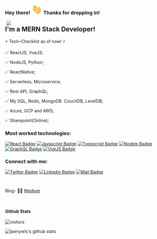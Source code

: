 

 ### Hey there! <img src="https://github.com/ABSphreak/ABSphreak/blob/master/gifs/Hi.gif" width="35px"> Thanks for dropping in!

<img align="right" src="https://images.squarespace-cdn.com/content/v1/5769fc401b631bab1addb2ab/1541580611624-TE64QGKRJG8SWAIUS7NS/ke17ZwdGBToddI8pDm48kPoswlzjSVMM-SxOp7CV59BZw-zPPgdn4jUwVcJE1ZvWQUxwkmyExglNqGp0IvTJZamWLI2zvYWH8K3-s_4yszcp2ryTI0HqTOaaUohrI8PI6FXy8c9PWtBlqAVlUS5izpdcIXDZqDYvprRqZ29Pw0o/coding-freak.gif" width="500px">

## I'm a MERN Stack Developer!
⚡ Tech-Checklist as of now! ⚡

✅  ReactJS, VueJS;


✅  NodeJS, Python;


✅  ReactNative;


✅  Serverless, Microservice;


✅  Rest API, GraphQL;


✅  My SQL, Redis, MongoDB. CouchDB, LevelDB;


✅  Azure, GCP and AWS;


✅  Sharepoint(Online);


### Most worked technologies:

<!-- TODO: Make technologies links takes you to repositories -->

[![React Badge](https://img.shields.io/badge/-React-61DBFB?style=for-the-badge&labelColor=black&logo=react&logoColor=61DBFB)](#) [![Javascript Badge](https://img.shields.io/badge/-Javascript-F0DB4F?style=for-the-badge&labelColor=black&logo=javascript&logoColor=F0DB4F)](#) [![Typescript Badge](https://img.shields.io/badge/-Typescript-007acc?style=for-the-badge&labelColor=black&logo=typescript&logoColor=007acc)](#) [![Nodejs Badge](https://img.shields.io/badge/-Nodejs-3C873A?style=for-the-badge&labelColor=black&logo=node.js&logoColor=3C873A)](#) [![GraphQL Badge](https://img.shields.io/badge/-GraphQl-e535ab?style=for-the-badge&labelColor=black&logo=node.js&logoColor=e535ab)](#) [![VueJS Badge](https://img.shields.io/badge/vuejs%20-%2335495e.svg?&style=for-the-badge&logo=vue.js&logoColor=%234FC08D)](#) 

### Connect with me:

[![Twitter Badge](https://img.shields.io/badge/-@farhan-1ca0f1?style=flat&labelColor=1ca0f1&logo=twitter&logoColor=white&link=https://twitter.com/Ipenywis)](https://twitter.com/farhan_711) [![Linkedin Badge](https://img.shields.io/badge/-Farhan-0e76a8?style=flat&labelColor=0e76a8&logo=linkedin&logoColor=white)](https://www.linkedin.com/in/farhan-ansari-5140491037011/) [![Mail Badge](https://img.shields.io/badge/-farhan-c0392b?style=flat&labelColor=c0392b&logo=gmail&logoColor=white)](mailto:farhan7015@gmail.com)

<br />




Blog- 👨‍💻 [Medium](https://medium.com/@farhan.ansari)

<br />



#### Github Stats

 ![visitors](https://visitor-badge.laobi.icu/badge?page_id=farhan711)


![Ipenywis's github stats](https://github-readme-stats.vercel.app/api?username=farhan711&count_private=true&theme=tokyonight&hide=contribs,prs)
